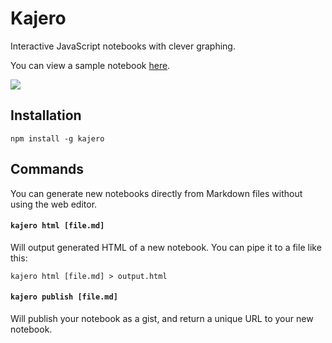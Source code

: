 # Kajero

Interactive JavaScript notebooks with clever graphing.

You can view a sample notebook [here](http://www.joelotter.com/kajero).

![](https://github.com/JoelOtter/kajero/blob/master/doc/screenshot.png)

## Installation

`npm install -g kajero`

## Commands

You can generate new notebooks directly from Markdown files without using the web editor.

#### `kajero html [file.md]`

Will output generated HTML of a new notebook. You can pipe it to a file like this:

`kajero html [file.md] > output.html`

#### `kajero publish [file.md]`

Will publish your notebook as a gist, and return a unique URL to your new notebook.
